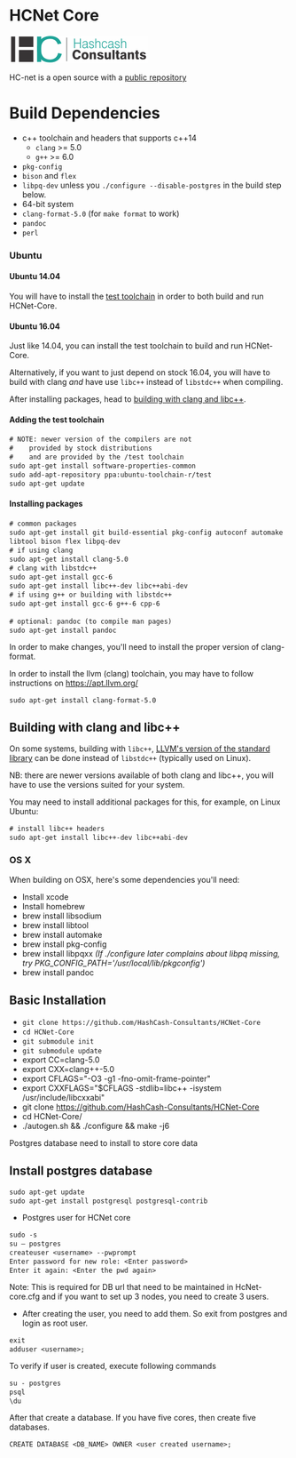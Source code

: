 # HCNet Core

[![HashCash Consultants](https://github.com/HashCash-Consultants/HCNet-Core/raw/master/img/hashcash-logo.png)](https://www.hashcashconsultants.com/)

HC-net is a open source with a [public repository](https://github.com/HashCash-Consultants/HCNet-Core)

# Build Dependencies

- c++ toolchain and headers that supports c++14
    - `clang` >= 5.0
    - `g++` >= 6.0
- `pkg-config`
- `bison` and `flex`
- `libpq-dev` unless you `./configure --disable-postgres` in the build step below.
- 64-bit system
- `clang-format-5.0` (for `make format` to work)
- `pandoc`
- `perl`

### Ubuntu

#### Ubuntu 14.04
You will have to install the [test toolchain](#adding-the-test-toolchain) in order to both build and run HCNet-Core.

#### Ubuntu 16.04
Just like 14.04, you can install the test toolchain to build and run HCNet-Core.

Alternatively, if you want to just depend on stock 16.04, you will have to build with clang *and* have use `libc++` instead of `libstdc++` when compiling.

After installing packages, head to [building with clang and libc++](#building-with-clang-and-libc).


#### Adding the test toolchain
    # NOTE: newer version of the compilers are not
    #    provided by stock distributions
    #    and are provided by the /test toolchain
    sudo apt-get install software-properties-common
    sudo add-apt-repository ppa:ubuntu-toolchain-r/test
    sudo apt-get update

#### Installing packages
    # common packages
    sudo apt-get install git build-essential pkg-config autoconf automake libtool bison flex libpq-dev
    # if using clang
    sudo apt-get install clang-5.0
    # clang with libstdc++
    sudo apt-get install gcc-6
    sudo apt-get install libc++-dev libc++abi-dev
    # if using g++ or building with libstdc++
    sudo apt-get install gcc-6 g++-6 cpp-6

    # optional: pandoc (to compile man pages)
    sudo apt-get install pandoc
	
In order to make changes, you'll need to install the proper version of clang-format.

In order to install the llvm (clang) toolchain, you may have to follow instructions on https://apt.llvm.org/

    sudo apt-get install clang-format-5.0

## Building with clang and libc++

On some systems, building with `libc++`, [LLVM's version of the standard library](https://libcxx.llvm.org/) can be done instead of `libstdc++` (typically used on Linux).

NB: there are newer versions available of both clang and libc++, you will have to use the versions suited for your system.

You may need to install additional packages for this, for example, on Linux Ubuntu:

    # install libc++ headers
    sudo apt-get install libc++-dev libc++abi-dev		

### OS X
When building on OSX, here's some dependencies you'll need:
- Install xcode
- Install homebrew
- brew install libsodium
- brew install libtool
- brew install automake
- brew install pkg-config
- brew install libpqxx *(If ./configure later complains about libpq missing, try PKG_CONFIG_PATH='/usr/local/lib/pkgconfig')*
- brew install pandoc

## Basic Installation

- `git clone https://github.com/HashCash-Consultants/HCNet-Core`
- `cd HCNet-Core`
- `git submodule init`
- `git submodule update`
- export CC=clang-5.0
- export CXX=clang++-5.0
- export CFLAGS="-O3 -g1 -fno-omit-frame-pointer"
- export CXXFLAGS="$CFLAGS -stdlib=libc++ -isystem /usr/include/libcxxabi"
- git clone https://github.com/HashCash-Consultants/HCNet-Core
- cd HCNet-Core/
- ./autogen.sh && ./configure && make -j6

Postgres database need to install to store core data
## Install postgres database
```
sudo apt-get update
sudo apt-get install postgresql postgresql-contrib
```
- Postgres user for HCNet core
```
sudo -s
su – postgres
createuser <username> --pwprompt
Enter password for new role: <Enter password>
Enter it again: <Enter the pwd again>
```
Note: This is required for DB url that need to be maintained in HcNet-core.cfg and if you want to set up 3 nodes, you need to create 3 users.
- After creating the user, you need to add them. So exit from postgres and login as root user.
```
exit
adduser <username>;
```
To verify if user is created, execute following commands
```
su - postgres
psql
\du
```
After that create a database. If you have five cores, then create five databases.
```
CREATE DATABASE <DB_NAME> OWNER <user created username>;
```
